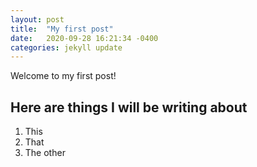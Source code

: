 ```yaml
---
layout: post
title:  "My first post"
date:   2020-09-28 16:21:34 -0400
categories: jekyll update
---
```

Welcome to my first post!

## Here are things I will be writing about
1. This
2. That
3. The other
